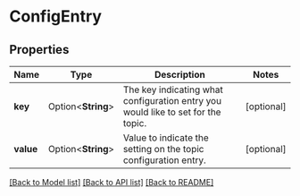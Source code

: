 # ConfigEntry

## Properties

Name | Type | Description | Notes
------------ | ------------- | ------------- | -------------
**key** | Option<**String**> | The key indicating what configuration entry you would like to set for the topic. | [optional]
**value** | Option<**String**> | Value to indicate the setting on the topic configuration entry. | [optional]

[[Back to Model list]](../README.md#documentation-for-models) [[Back to API list]](../README.md#documentation-for-api-endpoints) [[Back to README]](../README.md)


